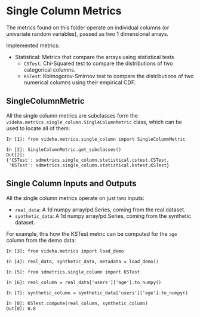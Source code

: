 # Single Column Metrics

The metrics found on this folder operate on individual columns (or univariate random variables),
passed as two 1 dimensional arrays.

Implemented metrics:

* Statistical: Metrics that compare the arrays using statistical tests
    * `CSTest`: Chi-Squared test to compare the distributions of two categorical columns.
    * `KSTest`: Kolmogorov-Smirnov test to compare the distributions of two numerical columns using
      their empirical CDF.

## SingleColumnMetric

All the single column metrics are subclasses form the `videha.metrics.single_column.SingleColumnMetric`
class, which can be used to locate all of them:

```python3
In [1]: from videha.metrics.single_column import SingleColumnMetric

In [2]: SingleColumnMetric.get_subclasses()
Out[2]:
{'CSTest': sdmetrics.single_column.statistical.cstest.CSTest,
 'KSTest': sdmetrics.single_column.statistical.kstest.KSTest}
```

## Single Column Inputs and Outputs

All the single column metrics operate on just two inputs:

* `real_data`: A 1d numpy array/pd.Series, coming from the real dataset.
* `synthetic_data`: A 1d numpy array/pd.Series, coming from the synthetic dataset.

For example, this how the KSTest metric can be computed for the `age` column
from the demo data:

```python3
In [3]: from videha.metrics import load_demo

In [4]: real_data, synthetic_data, metadata = load_demo()

In [5]: from sdmetrics.single_column import KSTest

In [6]: real_column = real_data['users']['age'].to_numpy()

In [7]: synthetic_column = synthetic_data['users']['age'].to_numpy()

In [8]: KSTest.compute(real_column, synthetic_column)
Out[8]: 0.8
```
